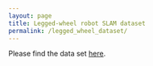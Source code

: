 ```yaml
---
layout: page
title: Legged-wheel robot SLAM dataset
permalink: /legged_wheel_dataset/
---
```


Please find the data set [here](https://drive.google.com/drive/folders/1NHJqMZAv29YUYVwqYfAKrgpfNtW15J1Y?usp=sharing).